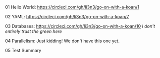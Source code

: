 01 Hello World:
https://circleci.com/gh/li3n3/go-on-with-a-koan/1

02 YAML:
https://circleci.com/gh/li3n3/go-on-with-a-koan/7

03 Databases:
https://circleci.com/gh/li3n3/go-on-with-a-koan/10
*I don't entirely trust the green here*

04 Parallelism:
Just kidding! We don't have this one yet.

05 Test Summary
